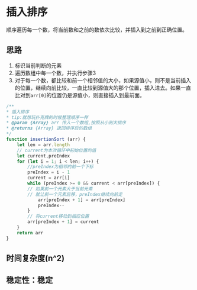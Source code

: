 # 插入排序
顺序遍历每一个数，将当前数和之前的数依次比较，并插入到之前到正确位置。
## 思路
1. 标识当前判断的元素
2. 遍历数组中每一个数，并执行步骤3
3. 对于每一个数，都比较和前一个相邻值的大小，如果源值小，则不是当前插入的位置，继续向前比较，一直比较到源值大的那个位置，插入进去。如果一直比对到`arr[0]`的位置仍是源值小，则直接插入到最前面。
```javascript
/**
* 插入排序
* tip:就想玩扑克牌的时候整理顺序一样
* @param {Array} arr 传入一个数组,按照从小到大排序
* @returns {Array} 返回排序后的数组
*/
function insertionSort (arr) {
    let len = arr.length
    // current为本次循环中初始位置的值
    let current,preIndex
    for (let i = 1; i < len; i++) {
        //preIndex为相邻的前一个下标
        preIndex = i - 1
        current = arr[i]
        while (preIndex >= 0 && current < arr[preIndex]) {
        // 如果前一个元素大于当前元素
        // 就让前一个元素后移，preIndex继续向前走
            arr[preIndex + 1] = arr[preIndex]
            preIndex--
        }
        // 将current移动到相应位置
        arr[preIndex + 1] = current
    }
    return arr
}
```
## 时间复杂度(n^2)
## 稳定性：稳定